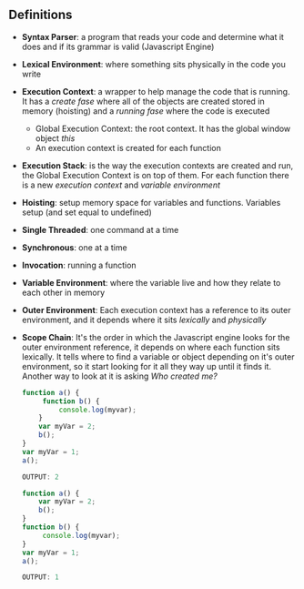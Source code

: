 ## Definitions

* **Syntax Parser**: a program that reads your code and determine what it does and if its grammar is valid (Javascript Engine)


* **Lexical Environment**: where something sits physically in the code you write

* **Execution Context**: a wrapper to help manage the code that is running. It has a *create fase* where all of the objects are created stored in memory (hoisting) and a *running fase* where the code is executed
  * Global Execution Context: the root context. It has the global window object *this*
  * An execution context is created for each function
  
* **Execution Stack**: is the way the execution contexts are created and run, the Global Execution Context is on top of them. For each function there is a new *execution context* and *variable environment*


* **Hoisting**: setup memory space for variables and functions. Variables setup (and set equal to undefined)


* **Single Threaded**: one command at a time


* **Synchronous**: one at a time


* **Invocation**: running a function


* **Variable Environment**: where the variable live and how they relate to each other in memory


* **Outer Environment**: Each execution context has a reference to its outer environment, and it depends where it sits *lexically* and *physically*


* **Scope Chain**: It's the order in which the Javascript engine looks for the outer environment reference, it depends on where each function sits lexically. It tells where to find a variable or object depending on it's outer environment, so it start looking for it all they way up until it finds it. Another way to look at it is asking *Who created me?*

   ```javascript
   function a() {
        function b() {
            console.log(myvar);            
       }
       var myVar = 2;
       b();
   }
   var myVar = 1;
   a();
   
   OUTPUT: 2
   
   ```
   
   ```javascript
   function a() {
       var myVar = 2;
       b();
   }
   function b() {
        console.log(myvar);            
   }
   var myVar = 1;
   a();
   
   OUTPUT: 1
   
   ```




